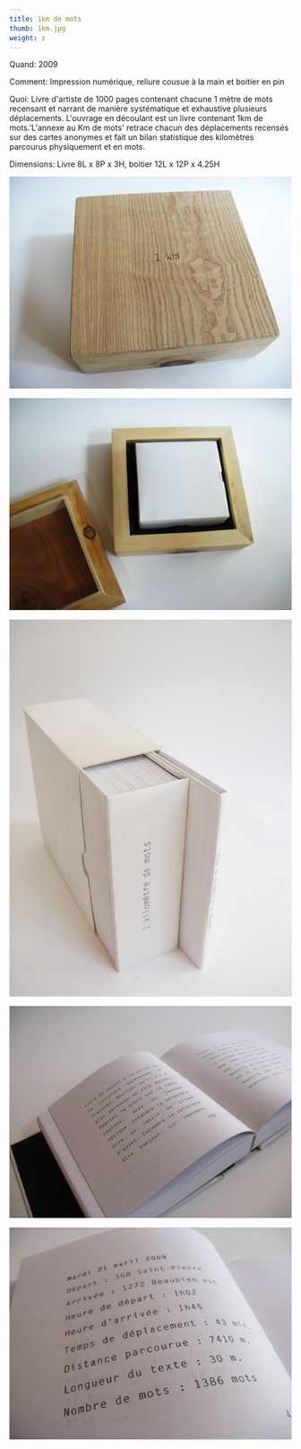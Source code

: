 ```yaml
---
title: 1km de mots
thumb: 1km.jpg
weight: z
---
```


Quand: 2009

Comment: Impression numérique, reliure cousue à la main et boitier en pin

Quoi: Livre d'artiste de 1000 pages contenant chacune 1 mètre de mots recensant et narrant de manière systématique et exhaustive plusieurs déplacements. L'ouvrage en découlant est un livre contenant 1km de mots.'L'annexe au Km de mots' retrace chacun des déplacements recensés sur des cartes anonymes et fait un bilan statistique des kilomètres parcourus physiquement et en mots.  

Dimensions: Livre 8L x 8P x 3H, boitier 12L x 12P x 4.25H

![](/img/1km-01.jpg)

![](/img/1km-02.jpg)

![](/img/1km-03.jpg)

![](/img/1km-05.jpg)

![](/img/1km-06.jpg)
